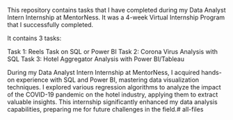 This repository contains tasks that I have completed during my Data Analyst Intern Internship at MentorNess. It was a 4-week Virtual Internship Program that I successfully completed.

It contains 3 tasks:

Task 1: Reels Task on SQL or Power BI Task 2: Corona Virus Analysis with SQL Task 3: Hotel Aggregator Analysis with Power BI/Tableau

During my Data Analyst Intern Internship at MentorNess, I acquired hands-on experience with SQL and Power BI, mastering data visualization techniques. I explored various regression algorithms to analyze the impact of the COVID-19 pandemic on the hotel industry, applying them to extract valuable insights. This internship significantly enhanced my data analysis capabilities, preparing me for future challenges in the field.# all-files
